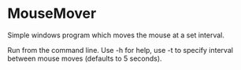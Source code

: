 MouseMover
==========

Simple windows program which moves the mouse at a set interval.

Run from the command line.  Use -h for help, use -t to specify interval
between mouse moves (defaults to 5 seconds).
